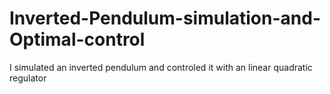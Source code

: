 # Inverted-Pendulum-simulation-and-Optimal-control
I simulated an inverted pendulum and controled it with an linear quadratic regulator
